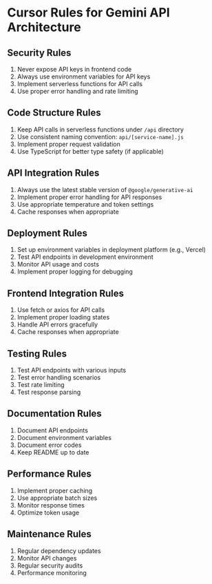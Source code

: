 # Cursor Rules for Gemini API Architecture

## Security Rules
1. Never expose API keys in frontend code
2. Always use environment variables for API keys
3. Implement serverless functions for API calls
4. Use proper error handling and rate limiting

## Code Structure Rules
1. Keep API calls in serverless functions under `/api` directory
2. Use consistent naming convention: `api/[service-name].js`
3. Implement proper request validation
4. Use TypeScript for better type safety (if applicable)

## API Integration Rules
1. Always use the latest stable version of `@google/generative-ai`
2. Implement proper error handling for API responses
3. Use appropriate temperature and token settings
4. Cache responses when appropriate

## Deployment Rules
1. Set up environment variables in deployment platform (e.g., Vercel)
2. Test API endpoints in development environment
3. Monitor API usage and costs
4. Implement proper logging for debugging

## Frontend Integration Rules
1. Use fetch or axios for API calls
2. Implement proper loading states
3. Handle API errors gracefully
4. Cache responses when appropriate

## Testing Rules
1. Test API endpoints with various inputs
2. Test error handling scenarios
3. Test rate limiting
4. Test response parsing

## Documentation Rules
1. Document API endpoints
2. Document environment variables
3. Document error codes
4. Keep README up to date

## Performance Rules
1. Implement proper caching
2. Use appropriate batch sizes
3. Monitor response times
4. Optimize token usage

## Maintenance Rules
1. Regular dependency updates
2. Monitor API changes
3. Regular security audits
4. Performance monitoring 